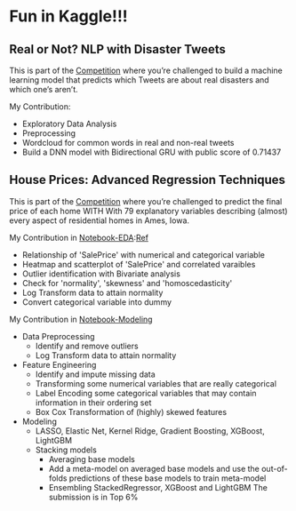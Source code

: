 # Fun in Kaggle!!!
Real or Not? NLP with Disaster Tweets
--------------------------------------
This is part of the [Competition](https://www.kaggle.com/c/nlp-getting-started) where you’re challenged to build a machine learning model that predicts which Tweets are about real disasters and which one’s aren’t.

My Contribution:
* Exploratory Data Analysis
* Preprocessing 
* Wordcloud for common words in real and non-real tweets
* Build a DNN model with Bidirectional GRU with public score of 0.71437

House Prices: Advanced Regression Techniques
---------------------------------------------
This is part of the [Competition](https://www.kaggle.com/c/house-prices-advanced-regression-techniques) where you’re challenged to predict the final price of each home WITH With 79 explanatory variables describing (almost) every aspect of residential homes in Ames, Iowa.

My Contribution in [Notebook-EDA](https://github.com/Mousumi44/Kaggle/blob/master/House_Prices.ipynb):[Ref](https://www.kaggle.com/pmarcelino/comprehensive-data-exploration-with-python)
* Relationship of 'SalePrice' with numerical and categorical variable
* Heatmap and scatterplot of 'SalePrice' and correlated varaibles
* Outlier identification with Bivariate analysis
* Check for 'normality', 'skewness' and 'homoscedasticity' 
* Log Transform data to attain normality
* Convert categorical variable into dummy

My Contribution in [Notebook-Modeling](https://github.com/Mousumi44/Kaggle/blob/master/HousePrice_Modeling.ipynb)
* Data Preprocessing
  * Identify and remove outliers
  * Log Transform data to attain normality
* Feature Engineering
  * Identify and impute missing data
  * Transforming some numerical variables that are really categorical
  * Label Encoding some categorical variables that may contain information in their ordering set
  * Box Cox Transformation of (highly) skewed features
 * Modeling
   * LASSO, Elastic Net, Kernel Ridge, Gradient Boosting, XGBoost, LightGBM
   * Stacking models
     * Averaging base models
     * Add a meta-model on averaged base models and use the out-of-folds predictions of these base models to train meta-model
     * Ensembling StackedRegressor, XGBoost and LightGBM
The submission is in Top 6% 
  
  
